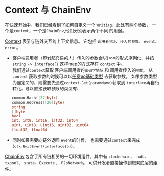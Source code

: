 # Context 与 ChainEnv 

在[快速开始](2.快速开始.md)中，我们已经看到了如何自定义一个 `Writing`，此处有两个参数， 一个是`context`，一个是`ChainEnv`,他们分别表示两个不同
的用途。  


[Context](https://github.com/yu-org/yu/blob/master/core/context) 表示与链外交互的上下文信息。 它包括 `调用者地址`、`传入的参数`、
`event`、`error`。  
 - 客户端调用者（即发起交易的人）传入的参数会以json的形式序列化，并按 `string -> interface{}` 这样map的方式存在 `context` 中。  
 我们通过`context`获取 客户端调用者的`密码学地址` 和 调用者传入的`参数`。  从`context`
 获取参数的时候可以以[任意go基础类型](https://github.com/yu-org/yu/blob/master/core/context/params.go) 去获取参数。
 如果参数类型为自定义的，则需要先通过``context.Get(paramName)``获取到 `interface`再自行转化。可以直接获取参数的类型有:
 ```go
    common.Hash([32]byte)
    common.Address([20]byte)
    string
    []byte
    bool 
    int, int8, int16, int32, int64
    uint, uint8, uint16, uint32, uint64
    float32, float64
```  
 
   
 - 同时如果需要向链外返回 `event`的时候， 也需要通过`context`来完成(``ctx.EmitEvent(interface{})``)。   
     
[ChainEnv](https://github.com/yu-org/yu/blob/master/core/chain_env/env.go) 包含了所有链相关的一切环境组件，其中有 `blockchain`、
 `txdb`、 `txpool`、 `state`、`Execute` 、 `P2pNetwork`。 可供开发者直接操作到框架底层的组件。 